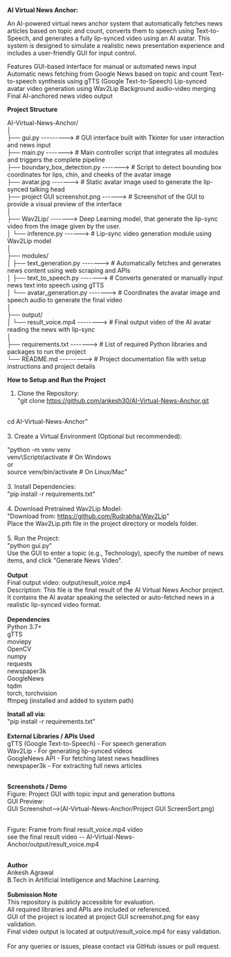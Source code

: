 **AI Virtual News Anchor:**

An AI-powered virtual news anchor system that automatically fetches news articles based on topic and count, 
converts them to speech using Text-to-Speech, and generates a fully lip-synced video using an AI avatar. 
This system is designed to simulate a realistic news presentation experience and includes a user-friendly GUI for input control.

Features
GUI-based interface for manual or automated news input
Automatic news fetching from Google News based on topic and count
Text-to-speech synthesis using gTTS (Google Text-to-Speech)
Lip-synced avatar video generation using Wav2Lip
Background audio-video merging
Final AI-anchored news video output

**Project Structure**

AI-Virtual-News-Anchor/
<br>
│
<br>
├── gui.py  --------->                         # GUI interface built with Tkinter for user interaction and news input
<br>
├── main.py   ------->                       # Main controller script that integrates all modules and triggers the complete pipeline
<br>
├── boundary_box_detection.py  ------->      # Script to detect bounding box coordinates for lips, chin, and cheeks of the avatar image
<br>
├── avatar.jpg  ------->                     # Static avatar image used to generate the lip-synced talking head
<br>
├── project GUI screenshot.png ------>      # Screenshot of the GUI to provide a visual preview of the interface
<br>
│
<br>
├── Wav2Lip/ -------> Deep Learning model, that generate the lip-sync video from the image given by the user.
<br>
│   └── inference.py     ------>            # Lip-sync video generation module using Wav2Lip model
<br>
│
<br>
├── modules/
<br>
│   ├── text_generation.py  ------->        # Automatically fetches and generates news content using web scraping and APIs
<br>
│   ├── text_to_speech.py ------->          # Converts generated or manually input news text into speech using gTTS
<br>
│   └── avatar_generation.py ------->       # Coordinates the avatar image and speech audio to generate the final video
<br>
│
<br>
├── output/
<br>
│   └── result_voice.mp4  -------->          # Final output video of the AI avatar reading the news with lip-sync
<br>
│
<br>
├── requirements.txt     ------->           # List of required Python libraries and packages to run the project
<br>
└── README.md        --------->               # Project documentation file with setup instructions and project details


**How to Setup and Run the Project**

1. Clone the Repository:
   <br>
"git clone https://github.com/ankesh30/AI-Virtual-News-Anchor.git
<br>
cd AI-Virtual-News-Anchor"
<br>
<br>
3. Create a Virtual Environment (Optional but recommended):

"python -m venv venv
<br>
venv\Scripts\activate    # On Windows
<br>
or
<br>
source venv/bin/activate  # On Linux/Mac"
<br>
<br>
3. Install Dependencies:
<br>
"pip install -r requirements.txt"
<br>
<br>
4. Download Pretrained Wav2Lip Model:
<br>
"Download from: https://github.com/Rudrabha/Wav2Lip"
<br>
Place the Wav2Lip.pth file in the project directory or models folder.
<br>
<br>
5. Run the Project:
<br>
"python gui.py"
<br>
Use the GUI to enter a topic (e.g., Technology), specify the number of news items, and click "Generate News Video".
<br>
<br>
**Output**
<br>
Final output video: output/result_voice.mp4
<br>
Description: This file is the final result of the AI Virtual News Anchor project. It contains the AI avatar speaking the selected or auto-fetched news in a realistic lip-synced video format.
<br>
<br>
**Dependencies**
<br>
Python 3.7+
<br>
gTTS
<br>
moviepy
<br>
OpenCV
<br>
numpy
<br>
requests
<br>
newspaper3k
<br>
GoogleNews
<br>
tqdm
<br>
torch, torchvision
<br>
ffmpeg (installed and added to system path)
<br>

**Install all via:**
<br>
"pip install -r requirements.txt"
<br>
<br>
**External Libraries / APIs Used**
<br>
gTTS (Google Text-to-Speech) - For speech generation
<br>
Wav2Lip - For generating lip-synced videos
<br>
GoogleNews API - For fetching latest news headlines
<br>
newspaper3k - For extracting full news articles
<br>
<br>

**Screenshots / Demo**
<br>
Figure: Project GUI with topic input and generation buttons
<br>
GUI Preview:
<br>
GUI Screenshot-->(AI-Virtual-News-Anchor/Project GUI ScreenSort.png)
<br>
<br>

Figure: Frame from final result_voice.mp4 video
<br>
see the final result video -- AI-Virtual-News-Anchor/output/result_voice.mp4
<br>
<br>

**Author**
<br>
Ankesh Agrawal
<br>
B.Tech in Artificial Intelligence and Machine Learning.
<br>
<br>
**Submission Note**
<br>
This repository is publicly accessible for evaluation.
<br>
All required libraries and APIs are included or referenced.
<br>
GUI of the project is located at project GUI screenshot.png for easy validation.
<br>
Final video output is located at output/result_voice.mp4 for easy validation.
<br>
<br>
For any queries or issues, please contact via GitHub issues or pull request.

